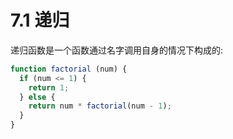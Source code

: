 # 7.1 递归

递归函数是一个函数通过名字调用自身的情况下构成的:

``` js .line-numbers
function factorial (num) {
  if (num <= 1) {
    return 1;
  } else {
    return num * factorial(num - 1);
  }
}
```
